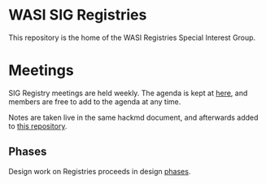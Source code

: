 # WASI SIG Registries

This repository is the home of the WASI Registries Special
Interest Group.

# Meetings

SIG Registry meetings are held weekly. The agenda is kept at
[here][hackmd-agenda], and members are free to add to the agenda at
any time.

Notes are taken live in the same hackmd document, and afterwards added
to [this repository](./notes).

## Phases

Design work on Registries proceeds in design [phases](phases.md).

[hackmd-agenda]: https://hackmd.io/@radu/HkPDwCFxF
